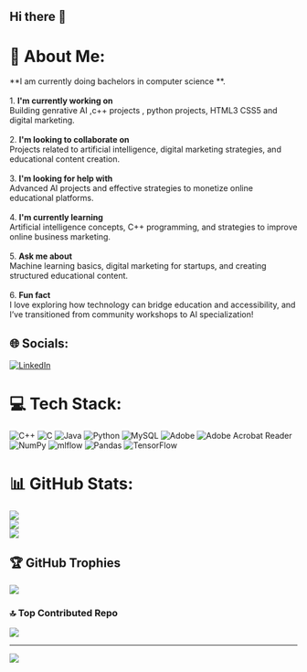 ## Hi there 👋
# 💫 About Me:
**I am currently doing bachelors in computer science **.<br><br>1. **I'm currently working on**  <br>   Building genrative  AI ,c++ projects , python projects, HTML3 CSS5 and digital marketing.<br><br>2. **I'm looking to collaborate on**  <br>   Projects related to artificial intelligence, digital marketing strategies, and educational content creation.<br><br>3. **I'm looking for help with**  <br>   Advanced AI projects and effective strategies to monetize online educational platforms.<br><br>4. **I'm currently learning**  <br>   Artificial intelligence concepts, C++ programming, and strategies to improve online business marketing.<br><br>5. **Ask me about**  <br>   Machine learning basics, digital marketing for startups, and creating structured educational content.<br><br>6. **Fun fact**  <br>   I love exploring how technology can bridge education and accessibility, and I’ve transitioned from community workshops to AI specialization!


## 🌐 Socials:
[![LinkedIn](https://img.shields.io/badge/LinkedIn-%230077B5.svg?logo=linkedin&logoColor=white)](https://linkedin.com/in/www.linkedin.com/in/hamad-iqbal-b09502337) 

# 💻 Tech Stack:
![C++](https://img.shields.io/badge/c++-%2300599C.svg?style=for-the-badge&logo=c%2B%2B&logoColor=white) ![C](https://img.shields.io/badge/c-%2300599C.svg?style=for-the-badge&logo=c&logoColor=white) ![Java](https://img.shields.io/badge/java-%23ED8B00.svg?style=for-the-badge&logo=openjdk&logoColor=white) ![Python](https://img.shields.io/badge/python-3670A0?style=for-the-badge&logo=python&logoColor=ffdd54) ![MySQL](https://img.shields.io/badge/mysql-4479A1.svg?style=for-the-badge&logo=mysql&logoColor=white) ![Adobe](https://img.shields.io/badge/adobe-%23FF0000.svg?style=for-the-badge&logo=adobe&logoColor=white) ![Adobe Acrobat Reader](https://img.shields.io/badge/Adobe%20Acrobat%20Reader-EC1C24.svg?style=for-the-badge&logo=Adobe%20Acrobat%20Reader&logoColor=white) ![NumPy](https://img.shields.io/badge/numpy-%23013243.svg?style=for-the-badge&logo=numpy&logoColor=white) ![mlflow](https://img.shields.io/badge/mlflow-%23d9ead3.svg?style=for-the-badge&logo=numpy&logoColor=blue) ![Pandas](https://img.shields.io/badge/pandas-%23150458.svg?style=for-the-badge&logo=pandas&logoColor=white) ![TensorFlow](https://img.shields.io/badge/TensorFlow-%23FF6F00.svg?style=for-the-badge&logo=TensorFlow&logoColor=white)
# 📊 GitHub Stats:
![](https://github-readme-stats.vercel.app/api?username=Hamadiqbal007&theme=dark&hide_border=false&include_all_commits=false&count_private=false)<br/>
![](https://nirzak-streak-stats.vercel.app/?user=Hamadiqbal007&theme=dark&hide_border=false)<br/>
![](https://github-readme-stats.vercel.app/api/top-langs/?username=Hamadiqbal007&theme=dark&hide_border=false&include_all_commits=false&count_private=false&layout=compact)

## 🏆 GitHub Trophies
![](https://github-profile-trophy.vercel.app/?username=Hamadiqbal007&theme=radical&no-frame=false&no-bg=false&margin-w=4)

### 🔝 Top Contributed Repo
![](https://github-contributor-stats.vercel.app/api?username=Hamadiqbal007&limit=5&theme=dark&combine_all_yearly_contributions=true)

---
[![](https://visitcount.itsvg.in/api?id=Hamadiqbal007&icon=0&color=0)](https://visitcount.itsvg.in)

<!-- Proudly created with GPRM ( https://gprm.itsvg.in ) -->
<!--
**Hamadiqbal007/Hamadiqbal007** is a ✨ _special_ ✨ repository because its `README.md` (this file) appears on your GitHub profile.

Here are some ideas to get you started:

- 🔭 I’m currently working on ...
- 🌱 I’m currently learning ...
- 👯 I’m looking to collaborate on ...
- 🤔 I’m looking for help with ...
- 💬 Ask me about ...
- 📫 How to reach me: ...
- 😄 Pronouns: ...
- ⚡ Fun fact: ...
-->
